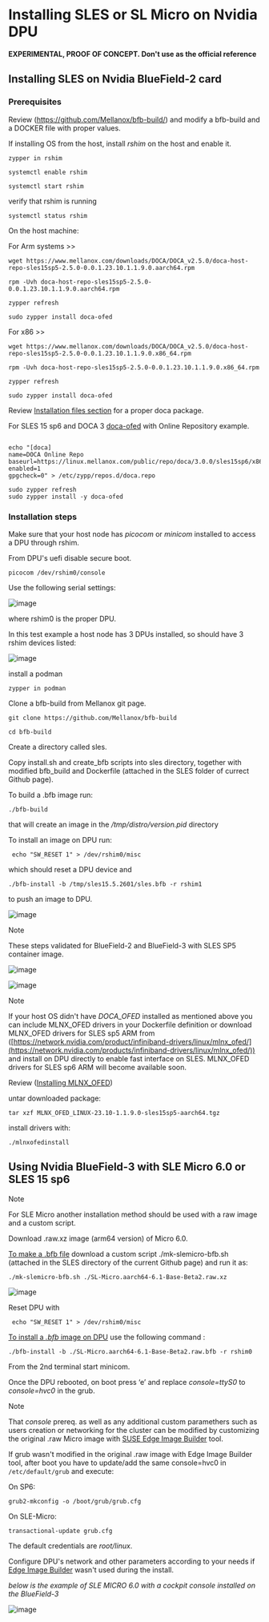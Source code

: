# Installing SLES or SL Micro on Nvidia DPU 

**EXPERIMENTAL, PROOF OF CONCEPT. Don't use as the official reference**

## Installing SLES on Nvidia BlueField-2 card

### Prerequisites ###


Review (https://github.com/Mellanox/bfb-build/) and modify a bfb-build and a DOCKER file with proper values.

If installing OS from the host, install *rshim* on the host and enable it.

````
zypper in rshim
````
````
systemctl enable rshim
````

````
systemctl start rshim
````

verify that rshim is running

````
systemctl status rshim
````

On the host machine:

For Arm systems >>

````
wget https://www.mellanox.com/downloads/DOCA/DOCA_v2.5.0/doca-host-repo-sles15sp5-2.5.0-0.0.1.23.10.1.1.9.0.aarch64.rpm
````
````
rpm -Uvh doca-host-repo-sles15sp5-2.5.0-0.0.1.23.10.1.1.9.0.aarch64.rpm
````
````
zypper refresh 

````

````
sudo zypper install doca-ofed
````

For x86 >>

````
wget https://www.mellanox.com/downloads/DOCA/DOCA_v2.5.0/doca-host-repo-sles15sp5-2.5.0-0.0.1.23.10.1.1.9.0.x86_64.rpm
````
````
rpm -Uvh doca-host-repo-sles15sp5-2.5.0-0.0.1.23.10.1.1.9.0.x86_64.rpm
````
````
zypper refresh
````
````
sudo zypper install doca-ofed
````


Review [Installation files section](https://docs.nvidia.com/doca/sdk/nvidia+doca+installation+guide+for+linux/index.html#installation-files) for a proper doca package.

For SLES 15 sp6 and DOCA 3 [doca-ofed](https://developer.nvidia.com/doca-downloads?deployment_platform=Host-Server&deployment_package=DOCA-Host&target_os=Linux&Architecture=x86_64&Profile=doca-ofed&Distribution=SLES&version=15sp6&installer_type=rpm_online) with Online Repository example.

````

echo "[doca]
name=DOCA Online Repo
baseurl=https://linux.mellanox.com/public/repo/doca/3.0.0/sles15sp6/x86_64/
enabled=1
gpgcheck=0" > /etc/zypp/repos.d/doca.repo

sudo zypper refresh
sudo zypper install -y doca-ofed

````

### Installation steps ###


Make sure that your host node has *picocom* or *minicom* installed to access a DPU through rshim.

From DPU's uefi disable secure boot.
````
picocom /dev/rshim0/console
````
Use the following serial settings:


![image](https://github.com/user-attachments/assets/66719abe-e588-470c-a337-279650c8a00d)


where rshim0 is the proper DPU.

In this test example a host node has 3 DPUs installed, so should have 3 rshim devices listed:

![image](https://github.com/alex-isv/solutions-engineering/assets/52678960/d5b92529-164e-4659-978c-061b0ce9e0be)




install a podman

````
zypper in podman
````
Clone a bfb-build from Mellanox git page.

````
git clone https://github.com/Mellanox/bfb-build
````

````
cd bfb-build
````

Create a directory called sles.

Copy install.sh and create_bfb scripts into sles directory, together with modified bfb_build and Dockerfile (attached in the SLES folder of currect Github page).



To build a .bfb image run:

````
./bfb-build
````
that will create an image in the */tmp/distro/version.pid* directory

To install an image on DPU run:

````
 echo "SW_RESET 1" > /dev/rshim0/misc
````
which should reset a DPU device and


````
./bfb-install -b /tmp/sles15.5.2601/sles.bfb -r rshim1
````
to push an image to DPU.

![image](https://github.com/alex-isv/solutions-engineering/assets/52678960/ce6f6da1-58a5-4880-9f0a-88d6a819704c)



> [!NOTE]
> These steps validated for BlueField-2 and BlueField-3 with SLES SP5 container image.
>  



![image](https://github.com/alex-isv/solutions-engineering/assets/52678960/3f2776a1-9ed3-4a7e-a979-e6fe8f0f6503)

![image](https://github.com/alex-isv/solutions-engineering/assets/52678960/ce27a886-9f3c-46a8-8dbd-ee39348b4f9d)


>[!NOTE]
>If your host OS didn't have *DOCA_OFED* installed as mentioned above you can include MLNX_OFED drivers in your Dockerfile definition or download MLNX_OFED drivers for SLES sp5 ARM from ([https://network.nvidia.com/product/infiniband-drivers/linux/mlnx_ofed/](https://network.nvidia.com/products/infiniband-drivers/linux/mlnx_ofed/)) and install on DPU directly to enable fast interface on SLES. MLNX_OFED drivers for SLES sp6 ARM will become available soon.
>
>Review ([Installing MLNX_OFED](https://docs.nvidia.com/networking/display/mlnxofedv24010331/installing+mlnx_ofed))
>
>untar downloaded package:
>````
>tar xzf MLNX_OFED_LINUX-23.10-1.1.9.0-sles15sp5-aarch64.tgz
>````
>install drivers with:
>````
>./mlnxofedinstall
>````

## Using Nvidia BlueField-3 with SLE Micro 6.0 or SLES 15 sp6 ##

>[!NOTE]
> For SLE Micro another installation method should be used with a raw image and a custom script.
>

Download .raw.xz image (arm64 version) of Micro 6.0.

<ins>To make a .bfb file</ins> download a custom script ./mk-slemicro-bfb.sh (attached in the SLES directory of the current Github page) and run it as:

````
./mk-slemicro-bfb.sh ./SL-Micro.aarch64-6.1-Base-Beta2.raw.xz 
````


![image](https://github.com/user-attachments/assets/9dde46ae-2e54-43c9-ad87-b46b3289ad25)

Reset DPU with

````
 echo "SW_RESET 1" > /dev/rshim0/misc
````


<ins>To install a *.bfb* image on DPU</ins> use the following command :

````
./bfb-install -b ./SL-Micro.aarch64-6.1-Base-Beta2.raw.bfb -r rshim0
````


From the 2nd terminal start minicom.


Once the DPU rebooted, on boot press ‘e’ and replace *console=ttyS0* to *console=hvc0* in the grub.

>[!NOTE]
> That *console* prereq. as well as any additional custom paramethers such as users creation or networking for the cluster can be modified by customizing the original .raw Micro image  with [SUSE Edge Image Builder](https://suse-edge.github.io/quickstart-eib.html#) tool.
> 

If grub wasn't modified in the original .raw image with Edge Image Builder tool, after boot you have to update/add the same console=hvc0 in `/etc/default/grub` and execute:

On SP6: 
````
grub2-mkconfig -o /boot/grub/grub.cfg
````

On SLE-Micro:
````
transactional-update grub.cfg
````

The default credentials are *root/linux*.

Configure DPU's network and other parameters according to your needs if [Edge Image Builder](https://suse-edge.github.io/quickstart-eib.html#) wasn't used during the install.

*below is the example of SLE MICRO 6.0 with a cockpit console installed on the BlueField-3*

![image](https://github.com/alex-isv/solutions-engineering/assets/52678960/10818af0-f1bc-4313-9990-a20d59539214)







